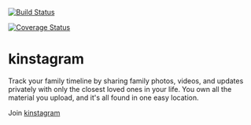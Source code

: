 [![Build Status](https://travis-ci.org/craigmcginley/kinstagram.svg?branch=master)](https://travis-ci.org/craigmcginley/kinstagram)

[![Coverage Status](https://coveralls.io/repos/craigmcginley/kinstagram/badge.png)](https://coveralls.io/r/craigmcginley/kinstagram)


kinstagram
==========

Track your family timeline by sharing family photos, videos, and updates privately with only the closest loved ones in your life. You own all the material you upload, and it's all found in one easy location.

Join [kinstagram](http://www.kinstagram.us)
